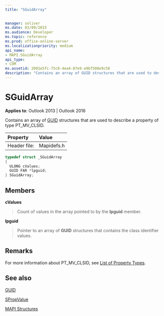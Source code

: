 ```yaml
---
title: "SGuidArray"
 
 
manager: soliver
ms.date: 03/09/2015
ms.audience: Developer
ms.topic: reference
ms.prod: office-online-server
ms.localizationpriority: medium
api_name:
- MAPI.SGuidArray
api_type:
- COM
ms.assetid: 2091e5fc-75c8-4ea4-87e9-a9bf508e9c58
description: "Contains an array of GUID structures that are used to describe a property of type PT_MV_CLSID."
---
```


# SGuidArray

  
  
**Applies to**: Outlook 2013 | Outlook 2016 
  
Contains an array of [GUID](guid.md) structures that are used to describe a property of type PT_MV_CLSID. 
  
|Property |Value |
|:-----|:-----|
|Header file:  <br/> |Mapidefs.h  <br/> |
   
```cpp
typedef struct _SGuidArray
{
  ULONG cValues;
  GUID FAR *lpguid;
} SGuidArray;

```

## Members

 **cValues**
  
> Count of values in the array pointed to by the **lpguid** member. 
    
 **lpguid**
  
> Pointer to an array of **GUID** structures that contains the class identifier values. 
    
## Remarks

For more information about PT_MV_CLSID, see [List of Property Types](property-types.md).
  
## See also



[GUID](guid.md)
  
[SPropValue](spropvalue.md)


[MAPI Structures](mapi-structures.md)

